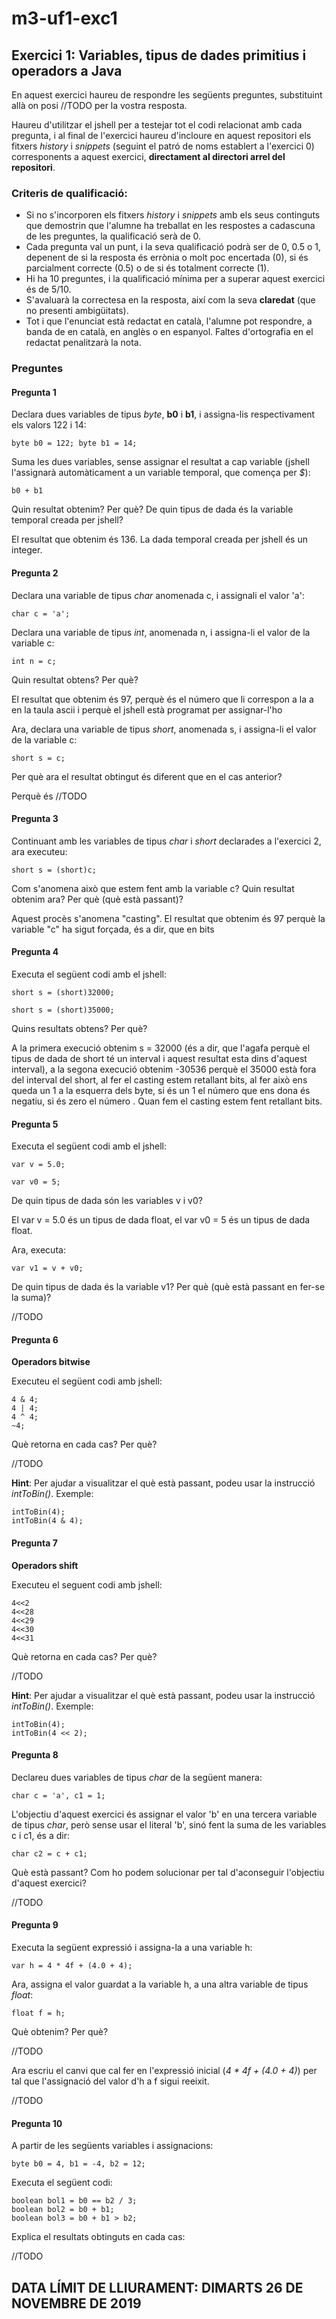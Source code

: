 # m3-uf1-exc1
## Exercici 1: Variables, tipus de dades primitius i operadors a Java

En aquest exercici haureu de respondre les següents preguntes, substituint allà on posi //TODO per la vostra resposta.

Haureu d'utilitzar el jshell per a testejar tot el codi relacionat amb cada pregunta, i al final de l'exercici haureu d'incloure en aquest repositori els fitxers _history_ i _snippets_ (seguint el patró de noms establert a l'exercici 0) corresponents a aquest exercici, **directament al directori arrel del repositori**.

### Criteris de qualificació:
* Si no s'incorporen els fitxers _history_ i _snippets_ amb els seus continguts que demostrin que l'alumne ha treballat en les respostes a cadascuna de les preguntes, la qualificació serà de 0.
* Cada pregunta val un punt, i la seva qualificació podrà ser de 0, 0.5 o 1, depenent de si la resposta és errònia o molt poc encertada (0), si és parcialment correcte (0.5) o de si és totalment correcte (1).
* Hi ha 10 preguntes, i la qualificació mínima per a superar aquest exercici és de 5/10.
* S'avaluarà la correctesa en la resposta, així com la seva **claredat** (que no presenti ambigüitats).
* Tot i que l'enunciat està redactat en català, l'alumne pot respondre, a banda de en català, en anglès o en espanyol. Faltes d'ortografia en el redactat penalitzarà la nota.

### Preguntes

#### Pregunta 1

Declara dues variables de tipus _byte_, **b0** i **b1**, i assigna-lis respectivament els valors 122 i 14:
```
byte b0 = 122; byte b1 = 14;
```

Suma les dues variables, sense assignar el resultat a cap variable (jshell l'assignarà automàticament a un variable temporal, que comença per _$_):
```
b0 + b1
```
Quin resultat obtenim? Per què? De quin tipus de dada és la variable temporal creada per jshell?

El resultat que obtenim és 136. La dada temporal creada per jshell és un integer.

#### Pregunta 2

Declara una variable de tipus _char_ anomenada c, i assignali el valor 'a':
```
char c = 'a';
```
Declara una variable de tipus _int_, anomenada n, i assigna-li el valor de la variable c:
```
int n = c;
```
Quin resultat obtens? Per què?

El resultat que obtenim és 97, perquè és el número que li correspon a la a en la taula ascii i perquè el jshell està programat per assignar-l'ho

Ara, declara una variable de tipus _short_, anomenada s, i assigna-li el valor de la variable c:
```
short s = c;
```
Per què ara el resultat obtingut és diferent que en el cas anterior?

Perquè és //TODO

#### Pregunta 3

Continuant amb les variables de tipus _char_ i _short_ declarades a l'exercici 2, ara executeu:
```
short s = (short)c;
```
Com s'anomena això que estem fent amb la variable c? Quin resultat obtenim ara? Per què (què està passant)?

Aquest procès s'anomena "casting". El resultat que obtenim és 97 perquè la variable "c" ha sigut forçada, és a dir, que en bits 


#### Pregunta 4

Executa el següent codi amb el jshell:
```
short s = (short)32000;
```

```
short s = (short)35000;
```

Quins resultats obtens? Per què?

A la primera execució obtenim s = 32000 (és a dir, que l'agafa perquè el tipus de dada de short té un interval i aquest resultat esta dins d'aquest interval), a la segona execució obtenim -30536 perquè el 35000 està fora del interval del short, al fer el casting estem retallant bits, al fer això ens queda un 1 a la esquerra dels byte, si és un 1 el número que ens dona és negatiu, si és zero el número . Quan fem el casting estem fent retallant bits. 

#### Pregunta 5

Executa el següent codi amb el jshell:
```
var v = 5.0;
```

```
var v0 = 5;
```

De quin tipus de dada són les variables v i v0?

El var v = 5.0 és un tipus de dada float, el var v0 = 5 és un tipus de dada float.

Ara, executa:
```
var v1 = v + v0;
```

De quin tipus de dada és la variable v1? Per què (què està passant en fer-se la suma)?

//TODO

#### Pregunta 6

**Operadors bitwise**

Executeu el següent codi amb jshell:

```
4 & 4;
4 | 4;
4 ^ 4;
~4;
```

Què retorna en cada cas? Per què?

//TODO

**Hint**: Per ajudar a visualitzar el què està passant, podeu usar la instrucció _intToBin()_. Exemple:
```
intToBin(4);
intToBin(4 & 4);
```

#### Pregunta 7

**Operadors shift**

Executeu el seguent codi amb jshell:

```
4<<2
4<<28
4<<29
4<<30
4<<31
```

Què retorna en cada cas? Per què?

//TODO

**Hint**: Per ajudar a visualitzar el què està passant, podeu usar la instrucció _intToBin()_. Exemple:
```
intToBin(4);
intToBin(4 << 2);
```

#### Pregunta 8

Declareu dues variables de tipus _char_ de la següent manera:
```
char c = 'a', c1 = 1;
```

L'objectiu d'aquest exercici és assignar el valor 'b' en una tercera variable de tipus _char_, però sense usar el literal 'b', sinó fent la suma de les variables c i c1, és a dir:
```
char c2 = c + c1;
```

Què està passant? Com ho podem solucionar per tal d'aconseguir l'objectiu d'aquest exercici?

//TODO

#### Pregunta 9

Executa la següent expressió i assigna-la a una variable h:
```
var h = 4 * 4f + (4.0 + 4);
```

Ara, assigna el valor guardat a la variable h, a una altra variable de tipus _float_:
```
float f = h;
```

Què obtenim? Per què?

//TODO

Ara escriu el canvi que cal fer en l'expressió inicial (_4 * 4f + (4.0 + 4)_) per tal que l'assignació del valor d'h a f sigui reeixit.

//TODO

#### Pregunta 10

A partir de les següents variables i assignacions:
```
byte b0 = 4, b1 = -4, b2 = 12;
```

Executa el següent codi:
```
boolean bol1 = b0 == b2 / 3;
boolean bol2 = b0 + b1;
boolean bol3 = b0 + b1 > b2;
```

Explica el resultats obtinguts en cada cas:

//TODO

## DATA LÍMIT DE LLIURAMENT: DIMARTS 26 DE NOVEMBRE DE 2019

